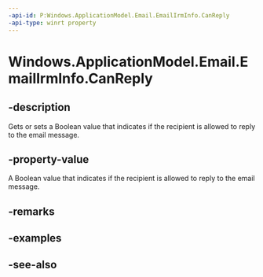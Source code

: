 ```yaml
---
-api-id: P:Windows.ApplicationModel.Email.EmailIrmInfo.CanReply
-api-type: winrt property
---
```


<!-- Property syntax
public bool CanReply { get;  set; }
-->

# Windows.ApplicationModel.Email.EmailIrmInfo.CanReply

## -description
Gets or sets a Boolean value that indicates if the recipient is allowed to reply to the email message.

## -property-value
A Boolean value that indicates if the recipient is allowed to reply to the email message.

## -remarks

## -examples

## -see-also
